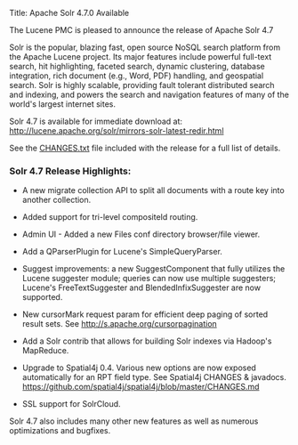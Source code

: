 Title: Apache Solr 4.7.0 Available

The Lucene PMC is pleased to announce the release of
Apache Solr 4.7

Solr is the popular, blazing fast, open source NoSQL search platform
from the Apache Lucene project. Its major features include powerful
full-text search, hit highlighting, faceted search, dynamic
clustering, database integration, rich document (e.g., Word, PDF)
handling, and geospatial search.  Solr is highly scalable, providing
fault tolerant distributed search and indexing, and powers the search
and navigation features of many of the world's largest internet sites.

Solr 4.7 is available for immediate download at:
<http://lucene.apache.org/solr/mirrors-solr-latest-redir.html>

See the [CHANGES.txt](/solr/4_7_0/changes/Changes.html)
file included with the release for a full list of details.

### Solr 4.7 Release Highlights:

* A new migrate collection API to split all documents with a route key
  into another collection.

* Added support for tri-level compositeId routing.

* Admin UI - Added a new Files conf directory browser/file viewer.

* Add a QParserPlugin for Lucene's SimpleQueryParser.

* Suggest improvements: a new SuggestComponent that fully utilizes the
  Lucene suggester module; queries can now use multiple suggesters;
  Lucene's FreeTextSuggester and BlendedInfixSuggester are now supported.

* New cursorMark request param for efficient deep paging of sorted
  result sets. See <http://s.apache.org/cursorpagination>

* Add a Solr contrib that allows for building Solr indexes via Hadoop's
  MapReduce.

* Upgrade to Spatial4j 0.4. Various new options are now exposed
  automatically for an RPT field type.  See Spatial4j CHANGES & javadocs.
  <https://github.com/spatial4j/spatial4j/blob/master/CHANGES.md>

* SSL support for SolrCloud.

Solr 4.7 also includes many other new features as well as numerous
 optimizations and bugfixes.


  [1]: https://www.apache.org/dyn/closer.cgi/lucene/solr/ref-guide/
  [2]: https://wiki.apache.org/solr/SolrSecurity
  [3]: https://www.apache.org/dyn/closer.cgi/lucene/solr/ref-guide/
  [4]: https://www.apache.org/dyn/closer.cgi/lucene/solr/ref-guide/
  [5]: https://www.apache.org/dyn/closer.cgi/lucene/solr/ref-guide/
  [6]: https://www.apache.org/dyn/closer.cgi/lucene/solr/ref-guide/
